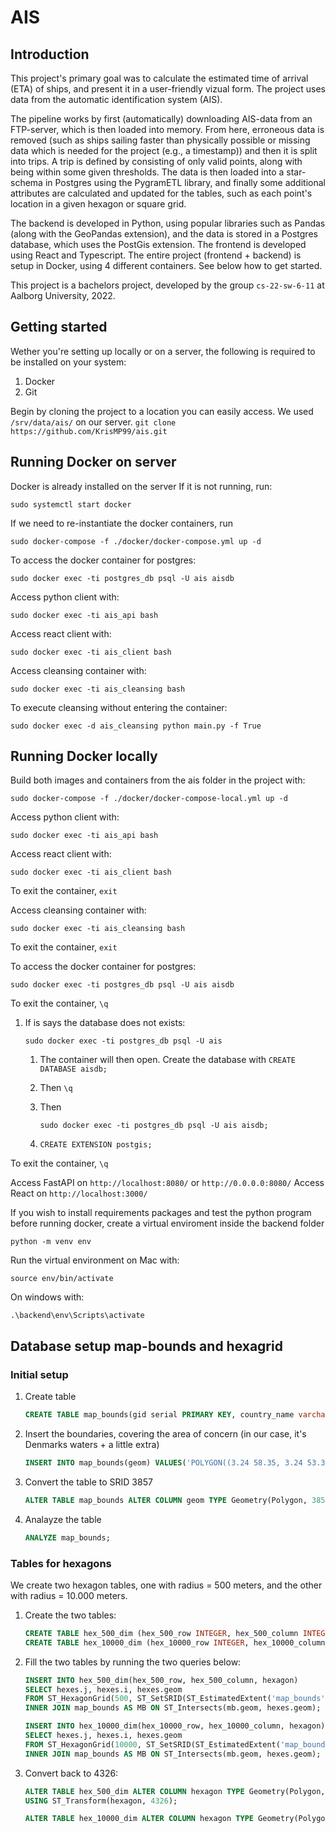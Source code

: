 # AIS
## Introduction
This project's primary goal was to calculate the estimated time of arrival (ETA) of ships, and present it in a user-friendly vizual form.
The project uses data from the automatic identification system (AIS).

The pipeline works by first (automatically) downloading AIS-data from an FTP-server, which is then loaded into memory. From here, erroneous data is removed (such as ships sailing faster than physically possible or missing data which is needed for the project (e.g., a timestamp)) and then it is split into trips. A trip is defined by consisting of only valid points, along with being within some given thresholds. The data is then loaded into a star-schema in Postgres using the PygramETL library, and finally some additional attributes are calculated and updated for the tables, such as each point's location in a given hexagon or square grid.

The backend is developed in Python, using popular libraries such as Pandas (along with the GeoPandas extension), and the data is stored in a Postgres database, which uses the PostGis extension.
The frontend is developed using React and Typescript.
The entire project (frontend + backend) is setup in Docker, using 4 different containers. See below how to get started.

This project is a bachelors project, developed by the group `cs-22-sw-6-11` at Aalborg University, 2022. 


## Getting started
Wether you're setting up locally or on a server, the following is required to be installed on your system:
1. Docker
2. Git

Begin by cloning the project to a location you can easily access. We used `/srv/data/ais/` on our server.
```git clone https://github.com/KrisMP99/ais.git```



## Running Docker on server
Docker is already installed on the server
If it is not running, run: 
```
sudo systemctl start docker
```

If we need to re-instantiate the docker containers, run 
```
sudo docker-compose -f ./docker/docker-compose.yml up -d
```

To access the docker container for postgres:
```
sudo docker exec -ti postgres_db psql -U ais aisdb
```

Access python client with: 
```
sudo docker exec -ti ais_api bash
```

Access react client with: 
```
sudo docker exec -ti ais_client bash
```

Access cleansing container with:
```
sudo docker exec -ti ais_cleansing bash
```

To execute cleansing without entering the container:
```
sudo docker exec -d ais_cleansing python main.py -f True
```

## Running Docker locally
Build both images and containers from the ais folder in the project with: 
```
sudo docker-compose -f ./docker/docker-compose-local.yml up -d
```

Access python client with: 
```
sudo docker exec -ti ais_api bash
```

Access react client with: 
```
sudo docker exec -ti ais_client bash
```
To exit the container, ```exit```

Access cleansing container with:
```
sudo docker exec -ti ais_cleansing bash
```
To exit the container, ```exit```

To access the docker container for postgres:
```
sudo docker exec -ti postgres_db psql -U ais aisdb
```
To exit the container, ```\q```

1. If is says the database does not exists:
    ```
    sudo docker exec -ti postgres_db psql -U ais
    ```
    1. The container will then open. Create the database with ```CREATE DATABASE aisdb;```

    1. Then ```\q```
    1. Then 
        ```
        sudo docker exec -ti postgres_db psql -U ais aisdb;
        ```
    1. ```CREATE EXTENSION postgis;```

To exit the container, ```\q```

Access FastAPI on ```http://localhost:8080/``` or ```http://0.0.0.0:8080/```
Access React on ```http://localhost:3000/```

If you wish to install requirements packages and test the python program before running docker, create a virtual enviroment inside the backend folder
```
python -m venv env
```

Run the virtual environment on Mac with:
```
source env/bin/activate
```
On windows with:
```
.\backend\env\Scripts\activate
```

## Database setup map-bounds and hexagrid
### Initial setup
1. Create table 
    ```SQL
    CREATE TABLE map_bounds(gid serial PRIMARY KEY, country_name varchar, geom geometry(MULTIPOLYGON, 4326));
    ```
1. Insert the boundaries, covering the area of concern (in our case, it's Denmarks waters + a little extra)
    ```SQL
    INSERT INTO map_bounds(geom) VALUES('POLYGON((3.24 58.35, 3.24 53.32, 16.49 53.32, 16.49 56.23, 13.31 56.68, 10.97 60.03, 7.48 58.35, 3.24 58.35))');
    ```
1. Convert the table to SRID 3857 
    ```SQL
    ALTER TABLE map_bounds ALTER COLUMN geom TYPE Geometry(Polygon, 3857) USING ST_Transform(geom, 3857); 
    ```

1. Analayze the table 
    ```SQL
    ANALYZE map_bounds;
    ```

### Tables for hexagons
We create two hexagon tables, one with radius = 500 meters, and the other with radius = 10.000 meters.
1. Create the two tables:
    ```SQL
    CREATE TABLE hex_500_dim (hex_500_row INTEGER, hex_500_column INTEGER, PRIMARY KEY(hex_500_row, hex_500_column), hexagon geometry);
    CREATE TABLE hex_10000_dim (hex_10000_row INTEGER, hex_10000_column INTEGER, PRIMARY KEY(hex_10000_row, hex_10000_column), hexagon geometry);
    ```

1. Fill the two tables by running the two queries below:
    ``` SQL
    INSERT INTO hex_500_dim(hex_500_row, hex_500_column, hexagon)
    SELECT hexes.j, hexes.i, hexes.geom  
    FROM ST_HexagonGrid(500, ST_SetSRID(ST_EstimatedExtent('map_bounds','geom'), 3857)) AS hexes  
    INNER JOIN map_bounds AS MB ON ST_Intersects(mb.geom, hexes.geom);
    ```

    ``` SQL
    INSERT INTO hex_10000_dim(hex_10000_row, hex_10000_column, hexagon)
    SELECT hexes.j, hexes.i, hexes.geom  
    FROM ST_HexagonGrid(10000, ST_SetSRID(ST_EstimatedExtent('map_bounds','geom'), 3857)) AS hexes  
    INNER JOIN map_bounds AS MB ON ST_Intersects(mb.geom, hexes.geom);
    ```
1. Convert back to 4326:
    ```SQL
    ALTER TABLE hex_500_dim ALTER COLUMN hexagon TYPE Geometry(Polygon, 4326) 
    USING ST_Transform(hexagon, 4326);
    ```

    ```SQL
    ALTER TABLE hex_10000_dim ALTER COLUMN hexagon TYPE Geometry(Polygon, 4326) USING ST_Transform(hexagon, 4326);
    ```